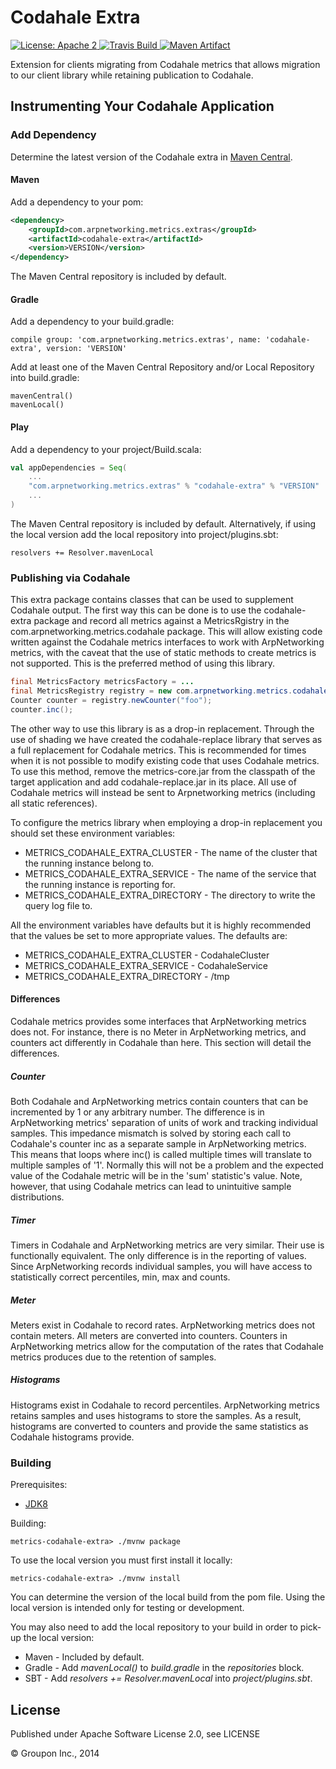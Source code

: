 




Codahale Extra
============

<a href="https://raw.githubusercontent.com/ArpNetworking/metrics-codahale-extra/master/LICENSE">
    <img src="https://img.shields.io/hexpm/l/plug.svg"
         alt="License: Apache 2">
</a>
<a href="https://travis-ci.org/ArpNetworking/metrics-codahale-extra/">
    <img src="https://travis-ci.org/ArpNetworking/metrics-codahale-extra.png"
         alt="Travis Build">
</a>
<a href="http://search.maven.org/#search%7Cga%7C1%7Cg%3A%22com.arpnetworking.metrics.extras%22%20a%3A%22codahale-extra%22">
    <img src="https://img.shields.io/maven-central/v/com.arpnetworking.metrics.extras/codahale-extra.svg"
         alt="Maven Artifact">
</a>

Extension for clients migrating from Codahale metrics that allows migration to our client library while retaining publication to Codahale.


Instrumenting Your Codahale Application
---------------------------------------

### Add Dependency

Determine the latest version of the Codahale extra in [Maven Central](http://search.maven.org/#search%7Cga%7C1%7Cg%3A%22com.arpnetworking.metrics.extras%22%20a%3A%22codahale-extra%22).

#### Maven

Add a dependency to your pom:

```xml
<dependency>
    <groupId>com.arpnetworking.metrics.extras</groupId>
    <artifactId>codahale-extra</artifactId>
    <version>VERSION</version>
</dependency>
```

The Maven Central repository is included by default.

#### Gradle

Add a dependency to your build.gradle:

    compile group: 'com.arpnetworking.metrics.extras', name: 'codahale-extra', version: 'VERSION'

Add at least one of the Maven Central Repository and/or Local Repository into build.gradle:

    mavenCentral()
    mavenLocal()

#### Play

Add a dependency to your project/Build.scala:

```scala
val appDependencies = Seq(
    ...
    "com.arpnetworking.metrics.extras" % "codahale-extra" % "VERSION"
    ...
)
```

The Maven Central repository is included by default.  Alternatively, if using the local version add the local repository into project/plugins.sbt:

    resolvers += Resolver.mavenLocal

### Publishing via Codahale

This extra package contains classes that can be used to supplement Codahale output.  The first way this can be done is to use the codahale-extra package and record all
metrics against a MetricsRgistry in the com.arpnetworking.metrics.codahale package.  This will allow existing code written against the Codahale metrics interfaces to work
with ArpNetworking metrics, with the caveat that the use of static methods to create metrics is not supported.  This is the preferred method of using this library.

```java
final MetricsFactory metricsFactory = ...
final MetricsRegistry registry = new com.arpnetworking.metrics.codahale.MetricsFactory(metricsFactory);
Counter counter = registry.newCounter("foo");
counter.inc();
```

The other way to use this library is as a drop-in replacement.  Through the use of shading we have created the codahale-replace library that serves as a full
replacement for Codahale metrics.  This is recommended for times when it is not possible to modify existing code that uses Codahale metrics.  To use this method,
remove the metrics-core.jar from the classpath of the target application and add codahale-replace.jar in its place.  All use of Codahale metrics will instead be
sent to Arpnetworking metrics (including all static references).

To configure the metrics library when employing a drop-in replacement you should set these environment variables:

* METRICS_CODAHALE_EXTRA_CLUSTER - The name of the cluster that the running instance belong to.
* METRICS_CODAHALE_EXTRA_SERVICE - The name of the service that the running instance is reporting for.
* METRICS_CODAHALE_EXTRA_DIRECTORY - The directory to write the query log file to.

All the environment variables have defaults but it is highly recommended that the values be set to more appropriate values.  The defaults are:

* METRICS_CODAHALE_EXTRA_CLUSTER - CodahaleCluster
* METRICS_CODAHALE_EXTRA_SERVICE - CodahaleService
* METRICS_CODAHALE_EXTRA_DIRECTORY - /tmp

#### Differences

Codahale metrics provides some interfaces that ArpNetworking metrics does not.  For instance, there is no Meter in ArpNetworking metrics,
and counters act differently in Codahale than here.  This section will detail the differences.

##### Counter

Both Codahale and ArpNetworking metrics contain counters that can be incremented by 1 or any arbitrary number.  The difference is in
ArpNetworking metrics' separation of units of work and tracking individual samples.  This impedance mismatch is solved by storing each
call to Codahale's counter inc as a separate sample in ArpNetworking metrics.  This means that loops where inc() is called multiple times
will translate to multiple samples of '1'.  Normally this will not be a problem and the expected value of the Codahale metric will be in
the 'sum' statistic's value.  Note, however, that using Codahale metrics can lead to unintuitive sample distributions.

##### Timer

Timers in Codahale and ArpNetworking metrics are very similar.  Their use is functionally equivalent.  The only difference is in the
reporting of values.  Since ArpNetworking records individual samples, you will have access to statistically correct percentiles, min, max
and counts.

##### Meter

Meters exist in Codahale to record rates.  ArpNetworking metrics does not contain meters.  All meters are converted into counters.
Counters in ArpNetworking metrics allow for the computation of the rates that Codahale metrics produces due to the retention of samples.

##### Histograms

Histograms exist in Codahale to record percentiles.  ArpNetworking metrics retains samples and uses histograms to store the samples.  As a
result, histograms are converted to counters and provide the same statistics as Codahale histograms provide.

### Building

Prerequisites:
* [JDK8](http://www.oracle.com/technetwork/java/javase/downloads/jdk8-downloads-2133151.html)

Building:

    metrics-codahale-extra> ./mvnw package

To use the local version you must first install it locally:

    metrics-codahale-extra> ./mvnw install

You can determine the version of the local build from the pom file.  Using the local version is intended only for testing or development.

You may also need to add the local repository to your build in order to pick-up the local version:

* Maven - Included by default.
* Gradle - Add *mavenLocal()* to *build.gradle* in the *repositories* block.
* SBT - Add *resolvers += Resolver.mavenLocal* into *project/plugins.sbt*.

License
-------

Published under Apache Software License 2.0, see LICENSE

&copy; Groupon Inc., 2014
